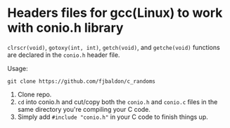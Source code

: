 # Headers files for gcc(Linux) to work with conio.h library
`clrscr(void)`, `gotoxy(int, int)`, `getch(void)`, and `getche(void)` functions are declared in the `conio.h` header file. 


Usage:
```
git clone https://github.com/fjbaldon/c_randoms
```
1. Clone repo.
2. `cd` into conio.h and cut/copy both the `conio.h` and `conio.c` files in the same directory you're compiling your C code.
3. Simply add `#include "conio.h"` in your C code to finish things up.
